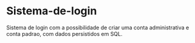 # Sistema-de-login
Sistema de login com a possibilidade de criar uma conta administrativa e conta padrao, com dados persistidos em SQL.

